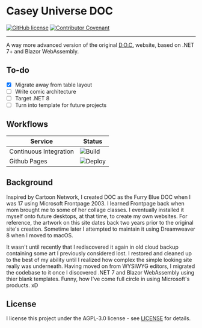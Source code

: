 # Casey Universe DOC

[![GitHub license](https://img.shields.io/github/license/tonytins/cudoc)](https://github.com/tonytins/cudoc/blob/master/LICENSE) [![Contributor Covenant](https://img.shields.io/badge/Contributor%20Covenant-v2.0%20adopted-ff69b4.svg)](CODE_OF_CONDUCT.md)

---

A way more advanced version of the original [D.O.C.](https://github.com/tonytins/fbdoc) website, based on .NET 7+ and Blazor WebAssembly.

## To-do

- [x] Migrate away from table layout
- [ ] Write comic architecture
- [ ] Target .NET 8
- [ ] Turn into template for future projects

## Workflows

| Service                | Status                                                                      |
| ---------------------- | --------------------------------------------------------------------------- |
| Continuous Integration | ![Build](https://github.com/tonytins/cudoc/workflows/Build%20⚙️/badge.svg)   |
| Github Pages           | ![Deploy](https://github.com/tonytins/cudoc/workflows/Deploy%20🚀/badge.svg) |

## Background

Inspired by Cartoon Network, I created DOC as the Furry Blue DOC when I was 17 using Microsoft Frontpage 2003. I learned Frontpage back when mom brought me to some of her collage classes. I eventually installed it myself onto future desktops, at that time, to create my own websites. For reference, the artwork on this site dates back two years prior to the original site's creation. Sometime later I attempted to maintain it using Dreamweaver 8 when I moved to macOS.

It wasn't until recently that I rediscovered it again in old cloud backup containing some art I previously considered lost. I restored and cleaned up to the best of my ability until I realized how complex the simple looking site really was underneath. Having moved on from WYSIWYG editors, I migrated the codebase to it once I discovered .NET 7 and Blazor WebAssembly using thier blank templates. Funny, how I've come full circle in using Microsoft's products. xD

## License

I license this project under the AGPL-3.0 license - see [LICENSE](LICENSE) for details.